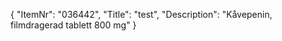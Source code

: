 {
  "ItemNr": "036442",
  "Title": "test",
  "Description": "Kåvepenin, filmdragerad tablett 800 mg"
}